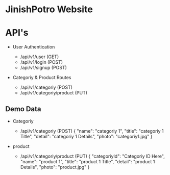 # JinishPotro Website

# API's

- User Authentication

  - /api/v1/user (GET)
  - /api/v1/login (POST)
  - /api/v1/signup (POST)

- Categoriy & Product Routes
  - /api/v1/categoriy (POST)
  - /api/v1/categoriy/product (PUT)

## Demo Data

- Categoriy

  - /api/v1/categoriy (POST)
    {
    "name": "categoriy 1",
    "title": "categoriy 1 Title",
    "detail": "categoriy 1 Details",
    "photo": "categoriy1.jpg"
    }

- product
  - /api/v1/categoriy/product (PUT)
    {
    "categoriyId": "Categoriy ID Here",
    "name": "product 1",
    "title": "product 1 Title",
    "detail": "product 1 Details",
    "photo": "product.jpg"
    }
